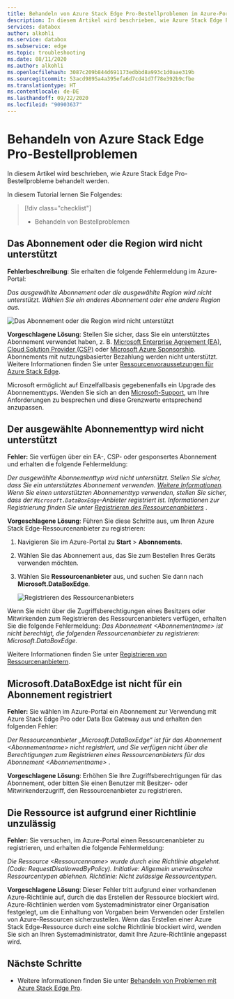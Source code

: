 ```yaml
---
title: Behandeln von Azure Stack Edge Pro-Bestellproblemen im Azure-Portal | Microsoft-Dokumentation
description: In diesem Artikel wird beschrieben, wie Azure Stack Edge Pro-Bestellprobleme behandelt werden.
services: databox
author: alkohli
ms.service: databox
ms.subservice: edge
ms.topic: troubleshooting
ms.date: 08/11/2020
ms.author: alkohli
ms.openlocfilehash: 3087c209b844d691173edbbd8a993c1d0aae319b
ms.sourcegitcommit: 53acd9895a4a395efa6d7cd41d7f78e392b9cfbe
ms.translationtype: HT
ms.contentlocale: de-DE
ms.lasthandoff: 09/22/2020
ms.locfileid: "90903637"
---
```

# <a name="troubleshoot-your-azure-stack-edge-pro-ordering-issues"></a>Behandeln von Azure Stack Edge Pro-Bestellproblemen

In diesem Artikel wird beschrieben, wie Azure Stack Edge Pro-Bestellprobleme behandelt werden.

In diesem Tutorial lernen Sie Folgendes:

> [!div class="checklist"]
>
> * Behandeln von Bestellproblemen

## <a name="unsupported-subscription-or-region"></a>Das Abonnement oder die Region wird nicht unterstützt

**Fehlerbeschreibung**: Sie erhalten die folgende Fehlermeldung im Azure-Portal:

*Das ausgewählte Abonnement oder die ausgewählte Region wird nicht unterstützt. Wählen Sie ein anderes Abonnement oder eine andere Region aus.*

![Das Abonnement oder die Region wird nicht unterstützt](media/azure-stack-edge-troubleshoot-ordering/azure-stack-edge-troubleshoot-ordering-01.png)

**Vorgeschlagene Lösung**:  Stellen Sie sicher, dass Sie ein unterstütztes Abonnement verwendet haben, z. B. [Microsoft Enterprise Agreement (EA)](https://azure.microsoft.com/overview/sales-number/), [Cloud Solution Provider (CSP)](https://docs.microsoft.com/partner-center/azure-plan-lp) oder [Microsoft Azure Sponsorship](https://azure.microsoft.com/offers/ms-azr-0036p/). Abonnements mit nutzungsbasierter Bezahlung werden nicht unterstützt. Weitere Informationen finden Sie unter [Ressourcenvoraussetzungen für Azure Stack Edge](azure-stack-edge-deploy-prep.md#prerequisites).

Microsoft ermöglicht auf Einzelfallbasis gegebenenfalls ein Upgrade des Abonnementtyps. Wenden Sie sich an den [Microsoft-Support](https://azure.microsoft.com/support/options/), um Ihre Anforderungen zu besprechen und diese Grenzwerte entsprechend anzupassen.

## <a name="selected-subscription-type-not-supported"></a>Der ausgewählte Abonnementtyp wird nicht unterstützt

**Fehler:** Sie verfügen über ein EA-, CSP- oder gesponsertes Abonnement und erhalten die folgende Fehlermeldung:

*Der ausgewählte Abonnementtyp wird nicht unterstützt. Stellen Sie sicher, dass Sie ein unterstütztes Abonnement verwenden. [Weitere Informationen](azure-stack-edge-deploy-prep.md#prerequisites). Wenn Sie einen unterstützten Abonnementtyp verwenden, stellen Sie sicher, dass der `Microsoft.DataBoxEdge`-Anbieter registriert ist. Informationen zur Registrierung finden Sie unter [Registrieren des Ressourcenanbieters](azure-stack-edge-manage-access-power-connectivity-mode.md#register-resource-providers)* .

**Vorgeschlagene Lösung**: Führen Sie diese Schritte aus, um Ihren Azure Stack Edge-Ressourcenanbieter zu registrieren:

1. Navigieren Sie im Azure-Portal zu **Start** > **Abonnements**.

2. Wählen Sie das Abonnement aus, das Sie zum Bestellen Ihres Geräts verwenden möchten.

3. Wählen Sie **Ressourcenanbieter** aus, und suchen Sie dann nach **Microsoft.DataBoxEdge**.

    ![Registrieren des Ressourcenanbieters](media/azure-stack-edge-troubleshoot-ordering/azure-stack-edge-troubleshoot-ordering-02.png)

Wenn Sie nicht über die Zugriffsberechtigungen eines Besitzers oder Mitwirkenden zum Registrieren des Ressourcenanbieters verfügen, erhalten Sie die folgende Fehlermeldung: *Das Abonnement &lt;Abonnementname&gt; ist nicht berechtigt, die folgenden Ressourcenanbieter zu registrieren: Microsoft.DataBoxEdge.*

Weitere Informationen finden Sie unter [Registrieren von Ressourcenanbietern](azure-stack-edge-manage-access-power-connectivity-mode.md#register-resource-providers).

## <a name="microsoftdataboxedge-not-registered-for-subscription"></a>Microsoft.DataBoxEdge ist nicht für ein Abonnement registriert

**Fehler:** Sie wählen im Azure-Portal ein Abonnement zur Verwendung mit Azure Stack Edge Pro oder Data Box Gateway aus und erhalten den folgenden Fehler:

*Der Ressourcenanbieter „Microsoft.DataBoxEdge“ ist für das Abonnement &lt;Abonnementname&gt; nicht registriert, und Sie verfügen nicht über die Berechtigungen zum Registrieren eines Ressourcenanbieters für das Abonnement &lt;Abonnementname&gt;* .

**Vorgeschlagene Lösung**: Erhöhen Sie Ihre Zugriffsberechtigungen für das Abonnement, oder bitten Sie einen Benutzer mit Besitzer- oder Mitwirkenderzugriff, den Ressourcenanbieter zu registrieren.

## <a name="resource-disallowed-by-policy"></a>Die Ressource ist aufgrund einer Richtlinie unzulässig

**Fehler:** Sie versuchen, im Azure-Portal einen Ressourcenanbieter zu registrieren, und erhalten die folgende Fehlermeldung:

*Die Ressource &lt;Ressourcenname&gt; wurde durch eine Richtlinie abgelehnt. (Code: RequestDisallowedByPolicy). Initiative: Allgemein unerwünschte Ressourcentypen ablehnen. Richtlinie: Nicht zulässige Ressourcentypen.*

**Vorgeschlagene Lösung**: Dieser Fehler tritt aufgrund einer vorhandenen Azure-Richtlinie auf, durch die das Erstellen der Ressource blockiert wird. Azure-Richtlinien werden vom Systemadministrator einer Organisation festgelegt, um die Einhaltung von Vorgaben beim Verwenden oder Erstellen von Azure-Ressourcen sicherzustellen. Wenn das Erstellen einer Azure Stack Edge-Ressource durch eine solche Richtlinie blockiert wird, wenden Sie sich an Ihren Systemadministrator, damit Ihre Azure-Richtlinie angepasst wird.

## <a name="next-steps"></a>Nächste Schritte

* Weitere Informationen finden Sie unter [Behandeln von Problemen mit Azure Stack Edge Pro](azure-stack-edge-troubleshoot.md).
